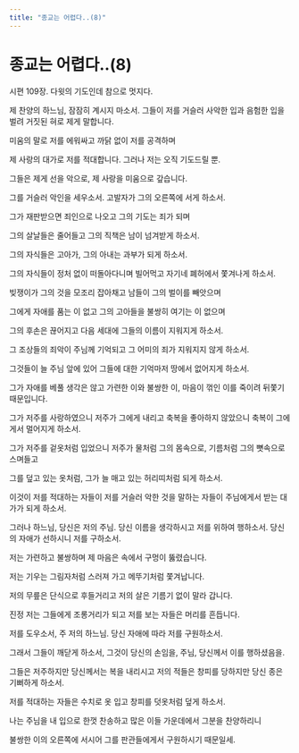 ```yaml
---
title: "종교는 어렵다..(8)"
---
```

# 종교는 어렵다..(8)


시편 109장. 다윗의 기도인데 참으로 멋지다.




제 찬양의 하느님, 잠잠히 계시지 마소서. 그들이 저를 거슬러 사악한 입과 음험한 입을 벌려 거짓된 혀로 제게 말합니다.

미움의 말로 저를 에워싸고 까닭 없이 저를 공격하며

제 사랑의 대가로 저를 적대합니다. 그러나 저는 오직 기도드릴 뿐.

그들은 제게 선을 악으로, 제 사랑을 미움으로 갚습니다.

그를 거슬러 악인을 세우소서. 고발자가 그의 오른쪽에 서게 하소서.

그가 재판받으면 죄인으로 나오고 그의 기도는 죄가 되며

그의 살날들은 줄어들고 그의 직책은 남이 넘겨받게 하소서.

그의 자식들은 고아가, 그의 아내는 과부가 되게 하소서.

그의 자식들이 정처 없이 떠돌아다니며 빌어먹고 자기네 폐허에서 쫓겨나게 하소서.

빚쟁이가 그의 것을 모조리 잡아채고 남들이 그의 벌이를 빼앗으며

그에게 자애를 품는 이 없고 그의 고아들을 불쌍히 여기는 이 없으며

그의 후손은 끊어지고 다음 세대에 그들의 이름이 지워지게 하소서.

그 조상들의 죄악이 주님께 기억되고 그 어미의 죄가 지워지지 않게 하소서.

그것들이 늘 주님 앞에 있어 그들에 대한 기억마저 땅에서 없어지게 하소서.

그가 자애를 베풀 생각은 않고 가련한 이와 불쌍한 이, 마음이 꺾인 이를 죽이려 뒤쫓기 때문입니다.

그가 저주를 사랑하였으니 저주가 그에게 내리고 축복을 좋아하지 않았으니 축복이 그에게서 멀어지게 하소서.

그가 저주를 겉옷처럼 입었으니 저주가 물처럼 그의 몸속으로, 기름처럼 그의 뼛속으로 스며들고

그를 덮고 있는 옷처럼, 그가 늘 매고 있는 허리띠처럼 되게 하소서.

이것이 저를 적대하는 자들이 저를 거슬러 악한 것을 말하는 자들이 주님에게서 받는 대가가 되게 하소서.

그러나 하느님, 당신은 저의 주님. 당신 이름을 생각하시고 저를 위하여 행하소서. 당신의 자애가 선하시니 저를 구하소서.

저는 가련하고 불쌍하며 제 마음은 속에서 구멍이 뚫렸습니다.

저는 기우는 그림자처럼 스러져 가고 메뚜기처럼 쫓겨납니다.

저의 무릎은 단식으로 후들거리고 저의 살은 기름기 없이 말라 갑니다.

진정 저는 그들에게 조롱거리가 되고 저를 보는 자들은 머리를 흔듭니다.

저를 도우소서, 주 저의 하느님. 당신 자애에 따라 저를 구원하소서.

그래서 그들이 깨닫게 하소서, 그것이 당신의 손임을, 주님, 당신께서 이를 행하셨음을.

그들은 저주하지만 당신께서는 복을 내리시고 저의 적들은 창피를 당하지만 당신 종은 기뻐하게 하소서.

저를 적대하는 자들은 수치로 옷 입고 창피를 덧옷처럼 덮게 하소서.

나는 주님을 내 입으로 한껏 찬송하고 많은 이들 가운데에서 그분을 찬양하리니

불쌍한 이의 오른쪽에 서시어 그를 판관들에게서 구원하시기 때문일세.


